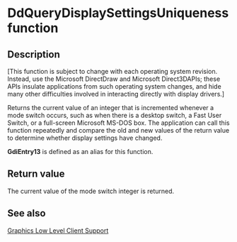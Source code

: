 # DdQueryDisplaySettingsUniqueness function

## Description

[This function is subject to change with each operating system revision. Instead, use
the Microsoft DirectDraw and Microsoft Direct3DAPIs; these
APIs insulate applications from such operating system changes, and hide many other
difficulties involved in interacting directly with display drivers.]

Returns the current value of an integer that is incremented whenever a mode switch occurs, such as when there
is a desktop switch, a Fast User Switch, or a full-screen Microsoft MS-DOS box. The application can call
this function repeatedly and compare the old and new values of the return value to determine whether display
settings have changed.

**GdiEntry13** is defined as an alias for this function.

## Return value

The current value of the mode switch integer is returned.

## See also

[Graphics Low Level Client Support](https://learn.microsoft.com/windows/desktop/DevNotes/-dxgkernel-low-level-client-support)